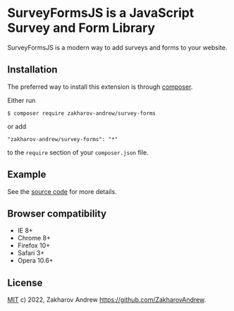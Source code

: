 # SurveyFormsJS is a JavaScript Survey and Form Library

SurveyFormsJS is a modern way to add surveys and forms to your website.

## Installation

The preferred way to install this extension is through [composer](http://getcomposer.org/download/).

Either run

```
$ composer require zakharov-andrew/survey-forms
```
or add

```
"zakharov-andrew/survey-forms": "*"
```

to the ```require``` section of your ```composer.json``` file.

## Example

See the [source code](https://github.com/ZakharovAndrew/Survey-Forms/blob/master/examples/index.html) for more details.

## Browser compatibility
 - IE 8+
 - Chrome 8+
 - Firefox 10+
 - Safari 3+
 - Opera 10.6+

## License

[MIT](https://github.com/ZakharovAndrew/scrollza/blob/master/LICENSE) c) 2022, Zakharov Andrew <https://github.com/ZakharovAndrew>.
